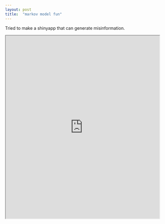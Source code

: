 ```yaml
---
layout: post
title:  "markov model fun"
---
```


Tried to make a shinyapp that can generate misinformation.

<iframe
  src="https://liqiantay.shinyapps.io/simplemisinfo/"
  style="width:100%; height:600px;"
></iframe>
                                                                                        
